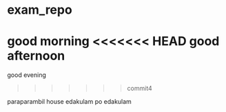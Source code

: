 # exam_repo
good morning
<<<<<<< HEAD
good afternoon
=======
good evening
>>>>>>> commit4


paraparambil house
edakulam po
edakulam
